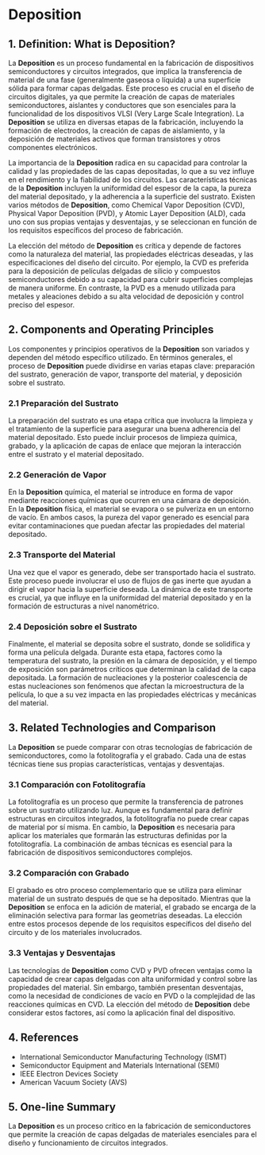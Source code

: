 # Deposition

## 1. Definition: What is **Deposition**?
La **Deposition** es un proceso fundamental en la fabricación de dispositivos semiconductores y circuitos integrados, que implica la transferencia de material de una fase (generalmente gaseosa o líquida) a una superficie sólida para formar capas delgadas. Este proceso es crucial en el diseño de circuitos digitales, ya que permite la creación de capas de materiales semiconductores, aislantes y conductores que son esenciales para la funcionalidad de los dispositivos VLSI (Very Large Scale Integration). La **Deposition** se utiliza en diversas etapas de la fabricación, incluyendo la formación de electrodos, la creación de capas de aislamiento, y la deposición de materiales activos que forman transistores y otros componentes electrónicos.

La importancia de la **Deposition** radica en su capacidad para controlar la calidad y las propiedades de las capas depositadas, lo que a su vez influye en el rendimiento y la fiabilidad de los circuitos. Las características técnicas de la **Deposition** incluyen la uniformidad del espesor de la capa, la pureza del material depositado, y la adherencia a la superficie del sustrato. Existen varios métodos de **Deposition**, como Chemical Vapor Deposition (CVD), Physical Vapor Deposition (PVD), y Atomic Layer Deposition (ALD), cada uno con sus propias ventajas y desventajas, y se seleccionan en función de los requisitos específicos del proceso de fabricación.

La elección del método de **Deposition** es crítica y depende de factores como la naturaleza del material, las propiedades eléctricas deseadas, y las especificaciones del diseño del circuito. Por ejemplo, la CVD es preferida para la deposición de películas delgadas de silicio y compuestos semiconductores debido a su capacidad para cubrir superficies complejas de manera uniforme. En contraste, la PVD es a menudo utilizada para metales y aleaciones debido a su alta velocidad de deposición y control preciso del espesor.

## 2. Components and Operating Principles
Los componentes y principios operativos de la **Deposition** son variados y dependen del método específico utilizado. En términos generales, el proceso de **Deposition** puede dividirse en varias etapas clave: preparación del sustrato, generación de vapor, transporte del material, y deposición sobre el sustrato.

### 2.1 Preparación del Sustrato
La preparación del sustrato es una etapa crítica que involucra la limpieza y el tratamiento de la superficie para asegurar una buena adherencia del material depositado. Esto puede incluir procesos de limpieza química, grabado, y la aplicación de capas de enlace que mejoran la interacción entre el sustrato y el material depositado.

### 2.2 Generación de Vapor
En la **Deposition** química, el material se introduce en forma de vapor mediante reacciones químicas que ocurren en una cámara de deposición. En la **Deposition** física, el material se evapora o se pulveriza en un entorno de vacío. En ambos casos, la pureza del vapor generado es esencial para evitar contaminaciones que puedan afectar las propiedades del material depositado.

### 2.3 Transporte del Material
Una vez que el vapor es generado, debe ser transportado hacia el sustrato. Este proceso puede involucrar el uso de flujos de gas inerte que ayudan a dirigir el vapor hacia la superficie deseada. La dinámica de este transporte es crucial, ya que influye en la uniformidad del material depositado y en la formación de estructuras a nivel nanométrico.

### 2.4 Deposición sobre el Sustrato
Finalmente, el material se deposita sobre el sustrato, donde se solidifica y forma una película delgada. Durante esta etapa, factores como la temperatura del sustrato, la presión en la cámara de deposición, y el tiempo de exposición son parámetros críticos que determinan la calidad de la capa depositada. La formación de nucleaciones y la posterior coalescencia de estas nucleaciones son fenómenos que afectan la microestructura de la película, lo que a su vez impacta en las propiedades eléctricas y mecánicas del material.

## 3. Related Technologies and Comparison
La **Deposition** se puede comparar con otras tecnologías de fabricación de semiconductores, como la fotolitografía y el grabado. Cada una de estas técnicas tiene sus propias características, ventajas y desventajas.

### 3.1 Comparación con Fotolitografía
La fotolitografía es un proceso que permite la transferencia de patrones sobre un sustrato utilizando luz. Aunque es fundamental para definir estructuras en circuitos integrados, la fotolitografía no puede crear capas de material por sí misma. En cambio, la **Deposition** es necesaria para aplicar los materiales que formarán las estructuras definidas por la fotolitografía. La combinación de ambas técnicas es esencial para la fabricación de dispositivos semiconductores complejos.

### 3.2 Comparación con Grabado
El grabado es otro proceso complementario que se utiliza para eliminar material de un sustrato después de que se ha depositado. Mientras que la **Deposition** se enfoca en la adición de material, el grabado se encarga de la eliminación selectiva para formar las geometrías deseadas. La elección entre estos procesos depende de los requisitos específicos del diseño del circuito y de los materiales involucrados.

### 3.3 Ventajas y Desventajas
Las tecnologías de **Deposition** como CVD y PVD ofrecen ventajas como la capacidad de crear capas delgadas con alta uniformidad y control sobre las propiedades del material. Sin embargo, también presentan desventajas, como la necesidad de condiciones de vacío en PVD o la complejidad de las reacciones químicas en CVD. La elección del método de **Deposition** debe considerar estos factores, así como la aplicación final del dispositivo.

## 4. References
- International Semiconductor Manufacturing Technology (ISMT)
- Semiconductor Equipment and Materials International (SEMI)
- IEEE Electron Devices Society
- American Vacuum Society (AVS)

## 5. One-line Summary
La **Deposition** es un proceso crítico en la fabricación de semiconductores que permite la creación de capas delgadas de materiales esenciales para el diseño y funcionamiento de circuitos integrados.